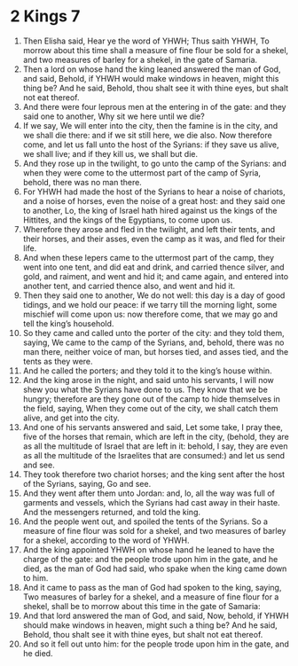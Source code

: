 ﻿# 2 Kings  7
1. Then Elisha said, Hear ye the word of YHWH; Thus saith YHWH, To morrow about this time shall a measure of fine flour be sold for a shekel, and two measures of barley for a shekel, in the gate of Samaria. 
2. Then a lord on whose hand the king leaned answered the man of God, and said, Behold, if YHWH would make windows in heaven, might this thing be? And he said, Behold, thou shalt see it with thine eyes, but shalt not eat thereof. 
3.  And there were four leprous men at the entering in of the gate: and they said one to another, Why sit we here until we die? 
4. If we say, We will enter into the city, then the famine is in the city, and we shall die there: and if we sit still here, we die also. Now therefore come, and let us fall unto the host of the Syrians: if they save us alive, we shall live; and if they kill us, we shall but die. 
5. And they rose up in the twilight, to go unto the camp of the Syrians: and when they were come to the uttermost part of the camp of Syria, behold, there was no man there. 
6. For YHWH had made the host of the Syrians to hear a noise of chariots, and a noise of horses, even the noise of a great host: and they said one to another, Lo, the king of Israel hath hired against us the kings of the Hittites, and the kings of the Egyptians, to come upon us. 
7. Wherefore they arose and fled in the twilight, and left their tents, and their horses, and their asses, even the camp as it was, and fled for their life. 
8. And when these lepers came to the uttermost part of the camp, they went into one tent, and did eat and drink, and carried thence silver, and gold, and raiment, and went and hid it; and came again, and entered into another tent, and carried thence also, and went and hid it. 
9. Then they said one to another, We do not well: this day is a day of good tidings, and we hold our peace: if we tarry till the morning light, some mischief will come upon us: now therefore come, that we may go and tell the king’s household. 
10. So they came and called unto the porter of the city: and they told them, saying, We came to the camp of the Syrians, and, behold, there was no man there, neither voice of man, but horses tied, and asses tied, and the tents as they were. 
11. And he called the porters; and they told it to the king’s house within. 
12.  And the king arose in the night, and said unto his servants, I will now shew you what the Syrians have done to us. They know that we be hungry; therefore are they gone out of the camp to hide themselves in the field, saying, When they come out of the city, we shall catch them alive, and get into the city. 
13. And one of his servants answered and said, Let some take, I pray thee, five of the horses that remain, which are left in the city, (behold, they are as all the multitude of Israel that are left in it: behold, I say, they are even as all the multitude of the Israelites that are consumed:) and let us send and see. 
14. They took therefore two chariot horses; and the king sent after the host of the Syrians, saying, Go and see. 
15. And they went after them unto Jordan: and, lo, all the way was full of garments and vessels, which the Syrians had cast away in their haste. And the messengers returned, and told the king. 
16. And the people went out, and spoiled the tents of the Syrians. So a measure of fine flour was sold for a shekel, and two measures of barley for a shekel, according to the word of YHWH. 
17.  And the king appointed YHWH on whose hand he leaned to have the charge of the gate: and the people trode upon him in the gate, and he died, as the man of God had said, who spake when the king came down to him. 
18. And it came to pass as the man of God had spoken to the king, saying, Two measures of barley for a shekel, and a measure of fine flour for a shekel, shall be to morrow about this time in the gate of Samaria: 
19. And that lord answered the man of God, and said, Now, behold, if YHWH should make windows in heaven, might such a thing be? And he said, Behold, thou shalt see it with thine eyes, but shalt not eat thereof. 
20. And so it fell out unto him: for the people trode upon him in the gate, and he died. 
